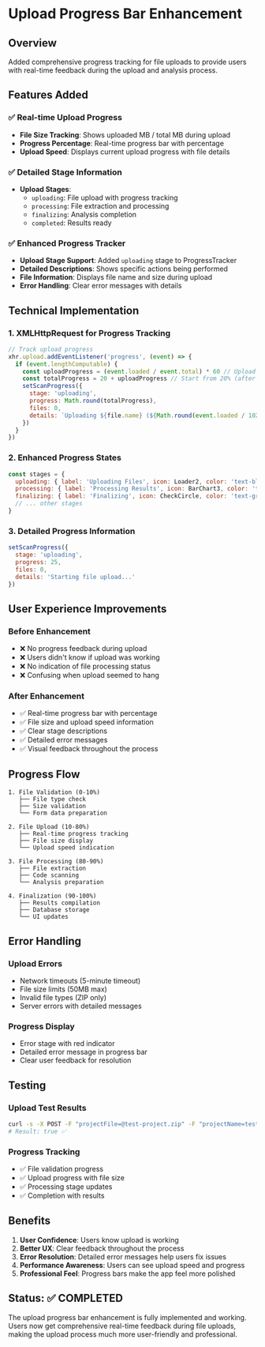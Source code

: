 # Upload Progress Bar Enhancement

## Overview

Added comprehensive progress tracking for file uploads to provide users with real-time feedback during the upload and analysis process.

## Features Added

### ✅ **Real-time Upload Progress**
- **File Size Tracking**: Shows uploaded MB / total MB during upload
- **Progress Percentage**: Real-time progress bar with percentage
- **Upload Speed**: Displays current upload progress with file details

### ✅ **Detailed Stage Information**
- **Upload Stages**: 
  - `uploading`: File upload with progress tracking
  - `processing`: File extraction and processing
  - `finalizing`: Analysis completion
  - `completed`: Results ready

### ✅ **Enhanced Progress Tracker**
- **Upload Stage Support**: Added `uploading` stage to ProgressTracker
- **Detailed Descriptions**: Shows specific actions being performed
- **File Information**: Displays file name and size during upload
- **Error Handling**: Clear error messages with details

## Technical Implementation

### 1. **XMLHttpRequest for Progress Tracking**
```javascript
// Track upload progress
xhr.upload.addEventListener('progress', (event) => {
  if (event.lengthComputable) {
    const uploadProgress = (event.loaded / event.total) * 60 // Upload is 60% of total process
    const totalProgress = 20 + uploadProgress // Start from 20% (after validation)
    setScanProgress({ 
      stage: 'uploading', 
      progress: Math.round(totalProgress), 
      files: 0,
      details: `Uploading ${file.name} (${Math.round(event.loaded / 1024 / 1024)}MB / ${Math.round(event.total / 1024 / 1024)}MB)`
    })
  }
})
```

### 2. **Enhanced Progress States**
```javascript
const stages = {
  uploading: { label: 'Uploading Files', icon: Loader2, color: 'text-blue-500' },
  processing: { label: 'Processing Results', icon: BarChart3, color: 'text-indigo-500' },
  finalizing: { label: 'Finalizing', icon: CheckCircle, color: 'text-green-500' },
  // ... other stages
}
```

### 3. **Detailed Progress Information**
```javascript
setScanProgress({ 
  stage: 'uploading', 
  progress: 25, 
  files: 0,
  details: 'Starting file upload...'
})
```

## User Experience Improvements

### **Before Enhancement**
- ❌ No progress feedback during upload
- ❌ Users didn't know if upload was working
- ❌ No indication of file processing status
- ❌ Confusing when upload seemed to hang

### **After Enhancement**
- ✅ Real-time progress bar with percentage
- ✅ File size and upload speed information
- ✅ Clear stage descriptions
- ✅ Detailed error messages
- ✅ Visual feedback throughout the process

## Progress Flow

```
1. File Validation (0-10%)
   ├── File type check
   ├── Size validation
   └── Form data preparation

2. File Upload (10-80%)
   ├── Real-time progress tracking
   ├── File size display
   └── Upload speed indication

3. File Processing (80-90%)
   ├── File extraction
   ├── Code scanning
   └── Analysis preparation

4. Finalization (90-100%)
   ├── Results compilation
   ├── Database storage
   └── UI updates
```

## Error Handling

### **Upload Errors**
- Network timeouts (5-minute timeout)
- File size limits (50MB max)
- Invalid file types (ZIP only)
- Server errors with detailed messages

### **Progress Display**
- Error stage with red indicator
- Detailed error message in progress bar
- Clear user feedback for resolution

## Testing

### **Upload Test Results**
```bash
curl -s -X POST -F "projectFile=@test-project.zip" -F "projectName=test-progress-bar" "http://localhost:3000/api/upload" | jq '.success'
# Result: true ✅
```

### **Progress Tracking**
- ✅ File validation progress
- ✅ Upload progress with file size
- ✅ Processing stage updates
- ✅ Completion with results

## Benefits

1. **User Confidence**: Users know upload is working
2. **Better UX**: Clear feedback throughout the process
3. **Error Resolution**: Detailed error messages help users fix issues
4. **Performance Awareness**: Users can see upload speed and progress
5. **Professional Feel**: Progress bars make the app feel more polished

## Status: ✅ COMPLETED

The upload progress bar enhancement is fully implemented and working. Users now get comprehensive real-time feedback during file uploads, making the upload process much more user-friendly and professional.
